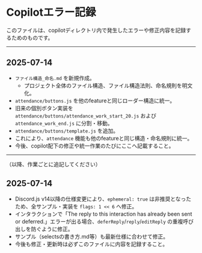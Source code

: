 # Copilotエラー記録

このファイルは、copilotディレクトリ内で発生したエラーや修正内容を記録するためのものです。

---


## 2025-07-14
- `ファイル構造_命名.md` を新規作成。
  - プロジェクト全体のファイル構造、ファイル構造法則、命名規則を明文化。
- `attendance/buttons.js` を他のfeatureと同じローダー構造に統一。
- 旧来の個別ボタン実装を `attendance/buttons/attendance_work_start_20.js` および `attendance_work_end.js` に分割・移動。
- `attendance/buttons/template.js` を追加。
- これにより、`attendance` 機能も他のfeatureと同じ構造・命名規則に統一。
- 今後、copilot配下の修正や統一作業のたびにここへ記載すること。

---

（以降、作業ごとに追記してください）

## 2025-07-14
- Discord.js v14以降の仕様変更により、`ephemeral: true` は非推奨となったため、全サンプル・実装を `flags: 1 << 6` へ修正。
- インタラクションで「The reply to this interaction has already been sent or deferred.」エラーが出る場合、`deferReply`/`reply`/`editReply` の重複呼び出しを防ぐように修正。
- サンプル（selectsの書き方.md等）も最新仕様に合わせて修正。
- 今後も修正・更新時は必ずこのファイルに内容を記録すること。
